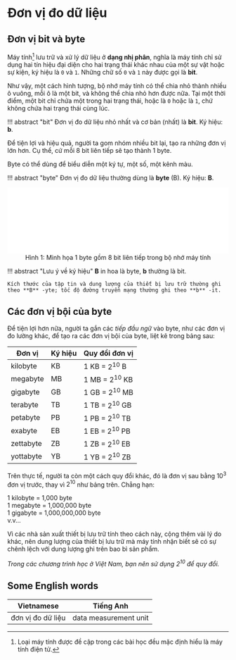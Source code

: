 # Đơn vị đo dữ liệu

## Đơn vị bit và byte

Máy tính[^1] lưu trữ và xử lý dữ liệu ở **dạng nhị phân**, nghĩa là máy tính chỉ sử dụng hai tín hiệu đại diện cho hai trạng thái khác nhau của một sự vật hoặc sự kiện, ký hiệu là `0` và `1`. Những chữ số `0` và `1` này được gọi là **bit**.  

[^1]: Loại máy tính được đề cập trong các bài học đều mặc định hiểu là máy tính điện tử.

Như vậy, một cách hình tượng, bộ nhớ máy tính có thể chia nhỏ thành nhiều ô vuông, mỗi ô là một bit, và không thể chia nhỏ hơn được nữa. Tại một thời điểm, một bit chỉ chứa một trong hai trạng thái, hoặc là `0` hoặc là `1`, chứ không chứa hai trạng thái cùng lúc.  

!!! abstract "bit"
    Đơn vị đo dữ liệu nhỏ nhất và cơ bản (nhất) là **bit**. Ký hiệu: **b**.

Để tiện lợi và hiệu quả, người ta gom nhóm nhiều bit lại, tạo ra những đơn vị lớn hơn. Cụ thể, cứ mỗi 8 bit liên tiếp sẽ tạo thành 1 byte.  

Byte có thể dùng để biểu diễn một ký tự, một số, một kênh màu.  

!!! abstract "byte"
    Đơn vị đo dữ liệu thường dùng là **byte** (B). Ký hiệu: **B**.

<div>
    <iframe width="100%" height="150px" frameBorder=0 src="../bit-byte/bit-byte.html"></iframe>
    <p style="text-align: center; margin: 0">Hình 1: Minh họa 1 byte gồm 8 bit liên tiếp trong bộ nhớ máy tính</p>
</div>

!!! abstract "Lưu ý về ký hiệu"
    **B** in hoa là byte, **b** thường là bit.  

    Kích thước của tập tin và dung lượng của thiết bị lưu trữ thường ghi theo **B** -yte; tốc độ đường truyền mạng thường ghi theo **b** -it.

## Các đơn vị bội của byte

Để tiện lợi hơn nữa, người ta gắn các *tiếp đầu ngữ* vào byte, như các đơn vị đo lường khác, để tạo ra các đơn vị bội của byte, liệt kê trong bảng sau:   

| Đơn vị | Ký hiệu | Quy đổi đơn vị |
| --- | --- | --- |
| kilobyte | KB | 1 KB = $2^{10}$ B |
| megabyte | MB | 1 MB = $2^{10}$ KB |
| gigabyte | GB | 1 GB = $2^{10}$ MB |
| terabyte | TB | 1 TB = $2^{10}$ GB |
| petabyte | PB | 1 PB = $2^{10}$ TB |
| exabyte | EB | 1 EB = $2^{10}$ PB |
| zettabyte | ZB | 1 ZB = $2^{10}$ EB |
| yottabyte | YB | 1 YB = $2^{10}$ ZB |

Trên thực tế, người ta còn một cách quy đổi khác, đó là đơn vị sau bằng $10^3$ đơn vị trước, thay vì $2^{10}$ như bảng trên. Chẳng hạn:   

1 kilobyte = 1,000 byte  
1 megabyte = 1,000,000 byte  
1 gigabyte = 1,000,000,000 byte  
v.v...  

Vì các nhà sản xuất thiết bị lưu trữ tính theo cách này, cộng thêm vài lý do khác, nên dung lượng của thiết bị lưu trữ mà máy tính nhận biết sẽ có sự chênh lệch với dung lượng ghi trên bao bì sản phẩm.  

*Trong các chương trình học ở Việt Nam, bạn nên sử dụng $2^{10}$ để quy đổi.*

## Some English words

| Vietnamese | Tiếng Anh | 
| --- | --- |
| đơn vị đo dữ liệu | data measurement unit |
